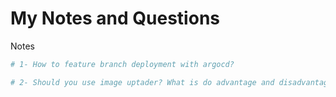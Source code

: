 # My Notes and Questions


Notes
``` bash
# 1- How to feature branch deployment with argocd? 

# 2- Should you use image uptader? What is do advantage and disadvantage

```